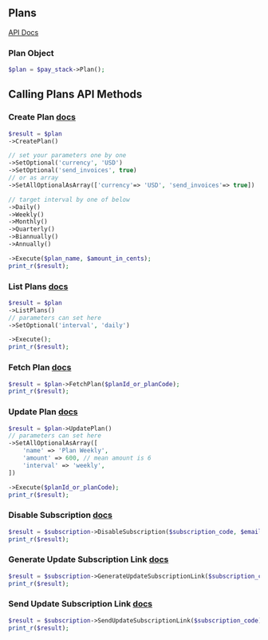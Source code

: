 
## Plans

[API Docs](https://paystack.com/docs/api/plan/)

### Plan Object
```PHP
$plan = $pay_stack->Plan();
```
## Calling Plans API Methods

### Create Plan [docs](https://paystack.com/docs/api/plan/#create)
```PHP
$result = $plan
->CreatePlan()

// set your parameters one by one 
->SetOptional('currency', 'USD')
->SetOptional('send_invoices', true)
// or as array
->SetAllOptionalAsArray(['currency'=> 'USD', 'send_invoices'=> true])

// target interval by one of below
->Daily()
->Weekly()
->Monthly()
->Quarterly()
->Biannually()
->Annually()

->Execute($plan_name, $amount_in_cents);
print_r($result);
```

###
### List Plans [docs](https://paystack.com/docs/api/subscription/#list)
```PHP
$result = $plan
->ListPlans()
// parameters can set here
->SetOptional('interval', 'daily')

->Execute();
print_r($result);
```

###
### Fetch Plan [docs](https://paystack.com/docs/api/plan/#fetch)
```PHP
$result = $plan->FetchPlan($planId_or_planCode);
print_r($result);
```

###
### Update Plan [docs](https://paystack.com/docs/api/plan/#update)
```PHP
$result = $plan->UpdatePlan()
// parameters can set here
->SetAllOptionalAsArray([
    'name' => 'Plan Weekly',
    'amount' => 600, // mean amount is 6
    'interval' => 'weekly',
])

->Execute($planId_or_planCode);
print_r($result);
```

###
### Disable Subscription [docs](https://paystack.com/docs/api/subscription/#disable)
```PHP
$result = $subscription->DisableSubscription($subscription_code, $email_token);
print_r($result);
```

###
### Generate Update Subscription Link [docs](https://paystack.com/docs/api/subscription/#manage-link)
```PHP
$result = $subscription->GenerateUpdateSubscriptionLink($subscription_code);
print_r($result);
```

###
### Send Update Subscription Link [docs](https://paystack.com/docs/api/subscription/#manage-email)
```PHP
$result = $subscription->SendUpdateSubscriptionLink($subscription_code);
print_r($result);
```
